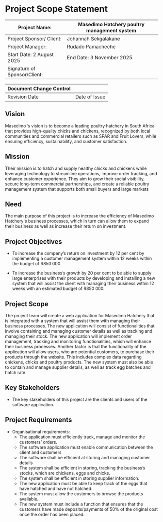 # Project Scope Statement

Project Name:  | Masedimo Hatchery poultry management system
------------- | -------------
Project Sponsor/ Client:  | Johannah Sekgalakane  
Project Manager:  | Rudado Pamacheche
Start Date:  2 August 2025  | End Date: 3 November 2025
Signature of Sponsor/Client:  | 
                                                                                                                                                                                                                 


Document Change Control  | |
------------- | -------------
Revision Date  | Date of Issue




## Vision                                                                                                                                                                                                             
Masedimo ’s vision is to become a leading poultry hatchery in South Africa that provides high-quality chicks and chickens, recognized by both local communities and commercial retailers such as SPAR and Fruit Lovers, while ensuring efficiency, sustainability, and customer satisfaction.

## Mission
Their mission is to hatch and supply healthy chicks and chickens while leveraging technology to streamline operations, improve order tracking, and enhance customer experience. They aim to grow their social visibility, secure long-term commercial partnerships, and create a reliable poultry management system that supports both small buyers and large markets

## Need
The main purpose of this project is to increase the efficiency of Masedimo Hatchery's business processes, which in turn can allow them to expand their business as well as increase their return on investment.

## Project Objectives
*	To increase the company’s return on investment by 12 per cent by implementing a customer management system within 12 weeks within the budget of R850 000.

* To increase the business’s growth by 20 per cent to be able to supply large enterprises with their products by developing and installing a new system that will assist the client with managing their business within 12 weeks with an estimated budget of R850 000.


## Project Scope
The project team will create a web application for Masedimo Hatchery that is integrated with a system that will assist them with managing their business processes. The new application will consist of functionalities that involve containing and managing customer details as well as tracking and managing their stock. The new application will implement order management, tracking and monitoring functionalities, which will enhance their business processes.  Another factor is that the functionality of the application will allow users, who are potential customers, to purchase their products through the website. This includes complex data regarding chickens, chicks and poultry products. The new system must also be able to contain and manage supplier details, as well as track egg batches and hatch rate.


## Key Stakeholders
*	The key stakeholders of this project are the clients and users of the software application.
  
## Project Requirements
*	Organisational requirements:
    *	The application must efficiently track, manage and monitor the customers’ orders.
    * The software application must enable communication between the client and customers
    * The software shall be efficient at storing and managing customer details
    * The system shall be efficient in storing, tracking the business’s stocks, which are chickens, eggs and chicks.
    * The system shall be efficient in storing supplier information.
    * The new application must be able to keep track of the eggs that have hatched and have not hatched.
    * The system must allow the customers to browse the products available.
    * The new system must include a function that ensures that the customers have made deposits/payments of 50% of the original cost once the order has been placed.









